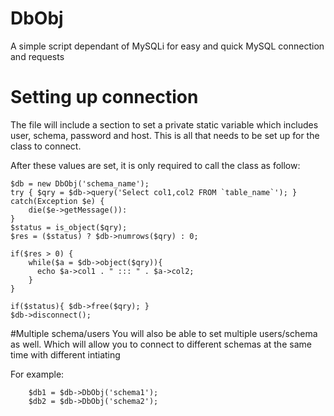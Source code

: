 # DbObj
A simple script dependant of MySQLi for easy and quick MySQL connection and requests

# Setting up connection
The file will include a section to set a private static variable which includes user, schema, password and host. This is all that needs to be set up for the class to connect.

After these values are set, it is only required to call the class as follow:

    $db = new DbObj('schema_name');
    try { $qry = $db->query('Select col1,col2 FROM `table_name`'); }
    catch(Exception $e) {
        die($e->getMessage()):
    }
    $status = is_object($qry);
    $res = ($status) ? $db->numrows($qry) : 0;
    
    if($res > 0) {
        while($a = $db->object($qry)){
          echo $a->col1 . " ::: " . $a->col2;
        }
    }
    
    if($status){ $db->free($qry); }
    $db->disconnect();
    

#Multiple schema/users
You will also be able to set multiple users/schema as well. Which will allow you to connect to different schemas at the same time with different intiating
    
For example:

        $db1 = $db->DbObj('schema1');
        $db2 = $db->DbObj('schema2');

